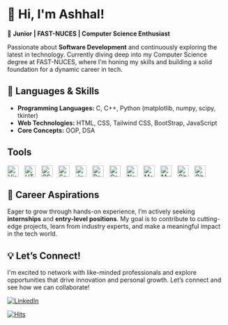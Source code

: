 # 👋 Hi, I'm Ashhal!

🚀 **Junior | FAST-NUCES | Computer Science Enthusiast**

Passionate about **Software Development** and continuously exploring the latest in technology. Currently diving deep into my Computer Science degree at FAST-NUCES, where I’m honing my skills and building a solid foundation for a dynamic career in tech.

## 🔧 **Languages & Skills**
- **Programming Languages:** C, C++, Python (matplotlib, numpy, scipy, tkinter)
- **Web Technologies:** HTML, CSS, Tailwind CSS, BootStrap, JavaScript
- **Core Concepts:** OOP, DSA

## **Tools**

<img align="left" alt="Visual Studio Code" width="26px" src="https://cdn.jsdelivr.net/gh/devicons/devicon/icons/vscode/vscode-original.svg" style="padding-right:10px;" />
<img align="left" alt="HTML5" width="26px" src="https://cdn.jsdelivr.net/gh/devicons/devicon/icons/html5/html5-original.svg" style="padding-right:10px;" />
<img align="left" alt="CSS3" width="26px" src="https://cdn.jsdelivr.net/gh/devicons/devicon/icons/css3/css3-original.svg" style="padding-right:10px;" />
<img align="left" alt="Sass" width="26px" src="https://cdn.jsdelivr.net/gh/devicons/devicon/icons/sass/sass-original.svg" style="padding-right:10px;" />
<img align="left" alt="JavaScript" width="26px" src="https://cdn.jsdelivr.net/gh/devicons/devicon/icons/javascript/javascript-original.svg" style="padding-right:10px;" />
<img align="left" alt="React" width="26px" src="https://cdn.jsdelivr.net/gh/devicons/devicon/icons/react/react-original.svg" style="padding-right:10px;" />
<img align="left" alt="GraphQL" width="26px" src="https://cdn.jsdelivr.net/gh/devicons/devicon/icons/graphql/graphql-plain.svg" style="padding-right:10px;" />
<img align="left" alt="Node.js" width="26px" src="https://cdn.jsdelivr.net/gh/devicons/devicon/icons/nodejs/nodejs-original.svg" style="padding-right:10px;" />
<img align="left" alt="MongoDB" width="26px" src="https://cdn.jsdelivr.net/gh/devicons/devicon/icons/mongodb/mongodb-original.svg" style="padding-right:10px;" />
<img align="left" alt="MySQL" width="26px" src="https://cdn.jsdelivr.net/gh/devicons/devicon/icons/mysql/mysql-original.svg" style="padding-right:10px;" />
<img align="left" alt="Git" width="26px" src="https://cdn.jsdelivr.net/gh/devicons/devicon/icons/git/git-original.svg" style="padding-right:10px;" />
<img align="left" alt="GitHub" width="26px" src="https://user-images.githubusercontent.com/3369400/139447912-e0f43f33-6d9f-45f8-be46-2df5bbc91289.png" style="padding-right:10px;" />

<br clear="left" />

## 🌱 **Career Aspirations**
Eager to grow through hands-on experience, I’m actively seeking **internships** and **entry-level positions**. My goal is to contribute to cutting-edge projects, learn from industry experts, and make a meaningful impact in the tech world.

## 💡 **Let’s Connect!**
I'm excited to network with like-minded professionals and explore opportunities that drive innovation and personal growth. Let’s connect and see how we can collaborate!

[![LinkedIn](https://img.shields.io/badge/LinkedIn-Connect-blue)](https://www.linkedin.com/in/syed-ashhal)

[![Hits](https://hits.seeyoufarm.com/api/count/incr/badge.svg?url=https%3A%2F%2Fgithub.com%2Fashhalll&count_bg=%235DA1D8&title_bg=%23221C67&icon=github.svg&icon_color=%23FFFFFF&title=views&edge_flat=false)](https://hits.seeyoufarm.com)
